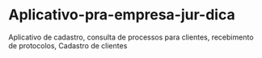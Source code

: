 # Aplicativo-pra-empresa-jur-dica
Aplicativo de cadastro, consulta de processos para clientes, recebimento de protocolos, Cadastro de clientes
